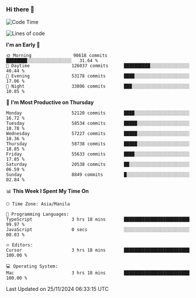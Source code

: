 ### Hi there 👋

<!--START_SECTION:waka-->
![Code Time](http://img.shields.io/badge/Code%20Time-5%2C707%20hrs%205%20mins-blue)

![Lines of code](https://img.shields.io/badge/From%20Hello%20World%20I%27ve%20Written-118.4%20million%20lines%20of%20code-blue)

**I'm an Early 🐤** 

```text
🌞 Morning                98618 commits       ████████░░░░░░░░░░░░░░░░░   31.64 % 
🌆 Daytime                126037 commits      ██████████░░░░░░░░░░░░░░░   40.44 % 
🌃 Evening                53178 commits       ████░░░░░░░░░░░░░░░░░░░░░   17.06 % 
🌙 Night                  33806 commits       ███░░░░░░░░░░░░░░░░░░░░░░   10.85 % 
```
📅 **I'm Most Productive on Thursday** 

```text
Monday                   52120 commits       ████░░░░░░░░░░░░░░░░░░░░░   16.72 % 
Tuesday                  58534 commits       █████░░░░░░░░░░░░░░░░░░░░   18.78 % 
Wednesday                57227 commits       █████░░░░░░░░░░░░░░░░░░░░   18.36 % 
Thursday                 58738 commits       █████░░░░░░░░░░░░░░░░░░░░   18.85 % 
Friday                   55633 commits       ████░░░░░░░░░░░░░░░░░░░░░   17.85 % 
Saturday                 20538 commits       ██░░░░░░░░░░░░░░░░░░░░░░░   06.59 % 
Sunday                   8849 commits        █░░░░░░░░░░░░░░░░░░░░░░░░   02.84 % 
```


📊 **This Week I Spent My Time On** 

```text
🕑︎ Time Zone: Asia/Manila

💬 Programming Languages: 
TypeScript               3 hrs 18 mins       █████████████████████████   99.97 % 
JavaScript               0 secs              ░░░░░░░░░░░░░░░░░░░░░░░░░   00.03 % 

🔥 Editors: 
Cursor                   3 hrs 18 mins       █████████████████████████   100.00 % 

💻 Operating System: 
Mac                      3 hrs 18 mins       █████████████████████████   100.00 % 
```


 Last Updated on 25/11/2024 06:33:15 UTC
<!--END_SECTION:waka-->


<!--
**rad182/rad182** is a ✨ _special_ ✨ repository because its `README.md` (this file) appears on your GitHub profile.

Here are some ideas to get you started:

- 🔭 I’m currently working on ...
- 🌱 I’m currently learning ...
- 👯 I’m looking to collaborate on ...
- 🤔 I’m looking for help with ...
- 💬 Ask me about ...
- 📫 How to reach me: ...
- 😄 Pronouns: ...
- ⚡ Fun fact: ...
-->
